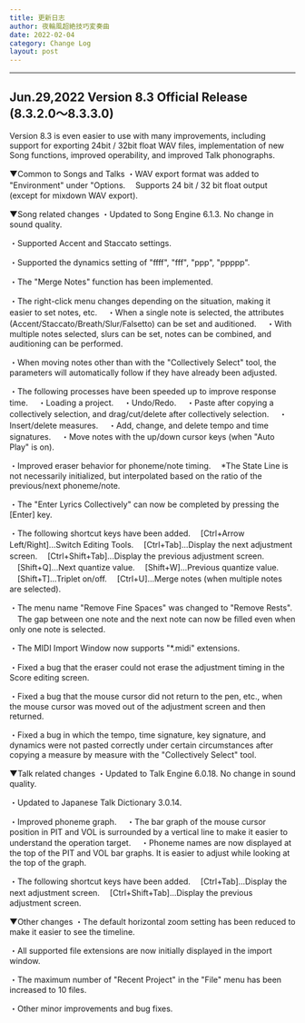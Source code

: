 ```yaml
---
title: 更新日志
author: 夜輪風超絶技巧変奏曲
date: 2022-02-04
category: Change Log
layout: post
---
```


------------------------------------------------------
Jun.29,2022 Version 8.3 Official Release (8.3.2.0～8.3.3.0)
------------------------------------------------------
Version 8.3 is even easier to use with many improvements, including support for exporting 24bit / 32bit float WAV files, implementation of new Song functions, improved operability, and improved Talk phonographs.

▼Common to Songs and Talks
・WAV export format was added to "Environment" under "Options.
　Supports 24 bit / 32 bit float output (except for mixdown WAV export).

▼Song related changes
・Updated to Song Engine 6.1.3. No change in sound quality.

・Supported Accent and Staccato settings.

・Supported the dynamics setting of "ffff", "fff", "ppp", "ppppp".

・The "Merge Notes" function has been implemented.

・The right-click menu changes depending on the situation, making it easier to set notes, etc.
　・When a single note is selected, the attributes (Accent/Staccato/Breath/Slur/Falsetto) can be set and auditioned.
　・With multiple notes selected, slurs can be set, notes can be combined, and auditioning can be performed.

・When moving notes other than with the "Collectively Select" tool, the parameters will automatically follow if they have already been adjusted.

・The following processes have been speeded up to improve response time.
　・Loading a project.
　・Undo/Redo.
　・Paste after copying a collectively selection, and drag/cut/delete after collectively selection.
　・Insert/delete measures.
　・Add, change, and delete tempo and time signatures.
　・Move notes with the up/down cursor keys (when "Auto Play" is on).

・Improved eraser behavior for phoneme/note timing.
　*The State Line is not necessarily initialized, but interpolated based on the ratio of the previous/next phoneme/note.

・The "Enter Lyrics Collectively" can now be completed by pressing the [Enter] key.

・The following shortcut keys have been added.
　[Ctrl+Arrow Left/Right]...Switch Editing Tools.
　[Ctrl+Tab]...Display the next adjustment screen.
　[Ctrl+Shift+Tab]...Display the previous adjustment screen.
　[Shift+Q]...Next quantize value.
　[Shift+W]...Previous quantize value.
　[Shift+T]...Triplet on/off.
　[Ctrl+U]...Merge notes (when multiple notes are selected).

・The menu name "Remove Fine Spaces" was changed to "Remove Rests".
　The gap between one note and the next note can now be filled even when only one note is selected.

・The MIDI Import Window now supports "*.midi" extensions.

・Fixed a bug that the eraser could not erase the adjustment timing in the Score editing screen.

・Fixed a bug that the mouse cursor did not return to the pen, etc., when the mouse cursor was moved out of the adjustment screen and then returned.

・Fixed a bug in which the tempo, time signature, key signature, and dynamics were not pasted correctly under certain circumstances after copying a measure by measure with the "Collectively Select" tool.

▼Talk related changes
・Updated to Talk Engine 6.0.18. No change in sound quality.

・Updated to Japanese Talk Dictionary 3.0.14.

・Improved phoneme graph.
　・The bar graph of the mouse cursor position in PIT and VOL is surrounded by a vertical line to make it easier to understand the operation target.
　・Phoneme names are now displayed at the top of the PIT and VOL bar graphs. It is easier to adjust while looking at the top of the graph.

・The following shortcut keys have been added.
　[Ctrl+Tab]...Display the next adjustment screen.
　[Ctrl+Shift+Tab]...Display the previous adjustment screen.

▼Other changes
・The default horizontal zoom setting has been reduced to make it easier to see the timeline.

・All supported file extensions are now initially displayed in the import window.

・The maximum number of "Recent Project" in the "File" menu has been increased to 10 files.

・Other minor improvements and bug fixes.
      